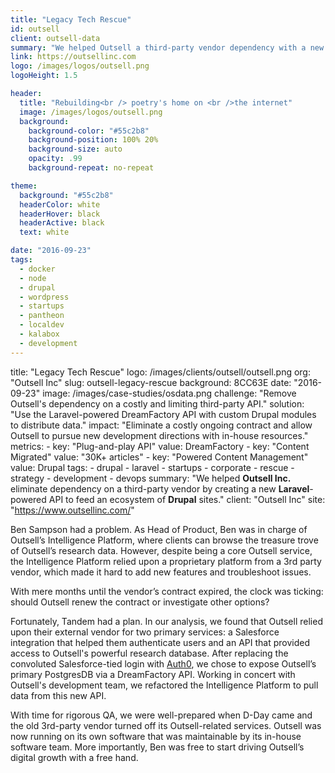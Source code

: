 ```yaml
---
title: "Legacy Tech Rescue"
id: outsell
client: outsell-data
summary: "We helped Outsell a third-party vendor dependency with a new Laravel-powered API to feed an ecosystem of Drupal sites."
link: https://outsellinc.com
logo: /images/logos/outsell.png
logoHeight: 1.5

header:
  title: "Rebuilding<br /> poetry's home on <br />the internet"
  image: /images/logos/outsell.png
  background:
    background-color: "#55c2b8"
    background-position: 100% 20%
    background-size: auto
    opacity: .99
    background-repeat: no-repeat

theme:
  background: "#55c2b8"
  headerColor: white
  headerHover: black
  headerActive: black
  text: white

date: "2016-09-23"
tags:
  - docker
  - node
  - drupal
  - wordpress
  - startups
  - pantheon
  - localdev
  - kalabox
  - development
---
```


title: "Legacy Tech Rescue"
logo: /images/clients/outsell/outsell.png
org: "Outsell Inc"
slug: outsell-legacy-rescue
background: 8CC63E
date: "2016-09-23"
image: /images/case-studies/osdata.png
challenge: "Remove Outsell's dependency on a costly and limiting third-party API."
solution: "Use the Laravel-powered DreamFactory API with custom Drupal modules to distribute data."
impact: "Eliminate a costly ongoing contract and allow Outsell to pursue new development directions with in-house resources."
metrics:
    - key: "Plug-and-play API"
      value: DreamFactory
    - key: "Content Migrated"
      value: "30K+ articles"
    - key: "Powered Content Management"
      value: Drupal
tags:
    - drupal
    - laravel
    - startups
    - corporate
    - rescue
    - strategy
    - development
    - devops
summary: "We helped <strong>Outsell Inc.</strong> eliminate dependency on a third-party vendor by creating a new <strong>Laravel</strong>-powered API to feed an ecosystem of <strong>Drupal</strong> sites."
client: "Outsell Inc"
site: "https://www.outsellinc.com/"

Ben Sampson had a problem. As Head of Product, Ben was in charge of Outsell’s Intelligence Platform, where clients can browse the treasure trove of Outsell’s research data. However, despite being a core Outsell service, the Intelligence Platform relied upon a proprietary platform from a 3rd party vendor, which made it hard to add new features and troubleshoot issues.

With mere months until the vendor’s contract expired, the clock was ticking: should Outsell renew the contract or investigate other options?

Fortunately, Tandem had a plan. In our analysis, we found that Outsell relied upon their external vendor for two primary services: a Salesforce integration that helped them authenticate users and an API that provided access to Outsell's powerful research database. After replacing the convoluted Salesforce-tied login with [Auth0](/work/outsell-auth0/), we chose to expose Outsell’s primary PostgresDB via a DreamFactory API. Working in concert with Outsell's development team, we refactored the Intelligence Platform to pull data from this new API.

With time for rigorous QA, we were well-prepared when D-Day came and the old 3rd-party vendor turned off its Outsell-related services. Outsell was now running on its own software that was maintainable by its in-house software team. More importantly, Ben was free to start driving Outsell’s digital growth with a free hand.
